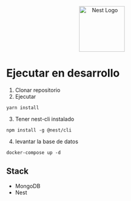 <p align="center">
  <a href="http://nestjs.com/" target="blank"><img src="https://nestjs.com/img/logo-small.svg" width="120" alt="Nest Logo" /></a>
</p>

# Ejecutar en desarrollo

1. Clonar repositorio
2. Ejecutar

```
yarn install
```

3. Tener nest-cli instalado

```
npm install -g @nest/cli
```

4. levantar la base de datos

```
docker-compose up -d
```

## Stack

- MongoDB
- Nest
